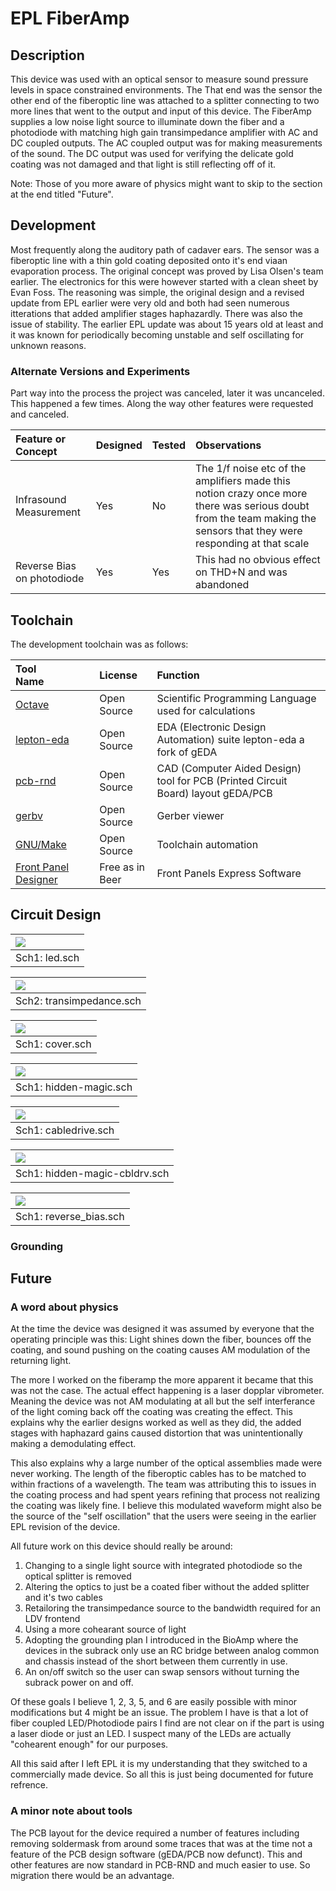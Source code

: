 # EPL FiberAmp

## Description

This device was used with an optical sensor to measure sound pressure levels in space constrained environments. The That end was the sensor the other end of the fiberoptic line was attached to a splitter connecting to two more lines that went to the output and input of this device. The FiberAmp supplies a low noise light source to illuminate down the fiber and a photodiode with matching high gain transimpedance amplifier with AC and DC coupled outputs. The AC coupled output was for making measurements of the sound. The DC output was used for verifying the delicate gold coating was not damaged and that light is still reflecting off of it.

Note: Those of you more aware of physics might want to skip to the section at the end titled "Future".

## Development

Most frequently along the auditory path of cadaver ears. The sensor was a fiberoptic line with a thin gold coating deposited onto it's end viaan evaporation process. The original concept was proved by Lisa Olsen's team earlier. The electronics for this were however started with a clean sheet by Evan Foss. The reasoning was simple, the original design and a revised update from EPL earlier were very old and both had seen numerous itterations that added amplifier stages haphazardly. There was also the issue of stability. The earlier EPL update was about 15 years old at least and it was known for periodically becoming unstable and self oscillating for unknown reasons.

### Alternate Versions and Experiments

Part way into the process the project was canceled, later it was uncanceled. This happened a few times. Along the way other features were requested and canceled.

|Feature or Concept         | Designed                  | Tested                | Observations
|:---------------           |:---------------           |:---------------       |:---------------
|Infrasound Measurement     | Yes                       | No                    | The 1/f noise etc of the amplifiers made this notion crazy once more there was serious doubt from the team making the sensors that they were responding at that scale
|Reverse Bias on photodiode | Yes                       | Yes                   | This had no obvious effect on THD+N and was abandoned

## Toolchain

The development toolchain was as follows:

|Tool Name             | License        | Function
|:---------------      | :------------- | :-----------------
|<a href="https://octave.org/">Octave</a>                                                    | Open Source       | Scientific Programming Language used for calculations
|<a href="https://github.com/lepton-eda/lepton-eda">lepton-eda</a>                           | Open Source       | EDA (Electronic Design Automation) suite lepton-eda a fork of gEDA
|<a href="http://repo.hu/projects/pcb-rnd/">pcb-rnd</a>                                      | Open Source       | CAD (Computer Aided Design) tool for PCB (Printed Circuit Board) layout gEDA/PCB
|<a href="https://gerbv.github.io/">gerbv</a>                                                | Open Source       | Gerber viewer
|<a href="https://www.gnu.org/software/make/">GNU/Make</a>                                   | Open Source       | Toolchain automation
|<a href="https://www.frontpanelexpress.com/front-panel-designer">Front Panel Designer</a>   | Free as in Beer   | Front Panels Express Software


## Circuit Design

|<a href="led.png"><img src="led.png"></a>
|:-----------------
|Sch1: led.sch

|<a href="transimpedance.png"><img src="transimpedance.png"></a>
|:-----------------
|Sch2: transimpedance.sch

|<a href="cover.png"><img src="cover.png"></a>
|:-----------------
|Sch1: cover.sch

|<a href="hidden-magic.png"><img src="hidden-magic.png"></a>
|:-----------------
|Sch1: hidden-magic.sch

|<a href="cabledrive.png"><img src="cabledrive.png"></a>
|:-----------------
|Sch1: cabledrive.sch

|<a href="hidden-magic-cbldrv.png"><img src="hidden-magic-cbldrv.png"></a>
|:-----------------
|Sch1: hidden-magic-cbldrv.sch

|<a href="reverse_bias.png"><img src="reverse_bias.png"></a>
|:-----------------
|Sch1: reverse_bias.sch


### Grounding



## Future

### A word about physics

At the time the device was designed it was assumed by everyone that the operating principle was this:
Light shines down the fiber, bounces off the coating, and sound pushing on the coating causes AM modulation of the returning light.

The more I worked on the fiberamp the more apparent it became that this was not the case. The actual effect happening is a laser dopplar vibrometer. Meaning the device was not AM modulating at all but the self interferance of the light coming back off the coating was creating the effect. This explains why the earlier designs worked as well as they did, the added stages with haphazard gains caused distortion that was unintentionally making a demodulating effect.

This also explains why a large number of the optical assemblies made were never working. The length of the fiberoptic cables has to be matched to within fractions of a wavelength. The team was attributing this to issues in the coating process and had spent years refining that process not realizing the coating was likely fine. I believe this modulated waveform might also be the source of the "self oscillation" that the users were seeing in the earlier EPL revision of the device.

All future work on this device should really be around:
1. Changing to a single light source with integrated photodiode so the optical splitter is removed
2. Altering the optics to just be a coated fiber without the added splitter and it's two cables
3. Retailoring the transimpedance source to the bandwidth required for an LDV frontend
4. Using a more cohearant source of light
5. Adopting the grounding plan I introduced in the BioAmp where the devices in the subrack only use an RC bridge between analog common and chassis instead of the short between them currently in use.
6. An on/off switch so the user can swap sensors without turning the subrack power on and off.

Of these goals I believe 1, 2, 3, 5, and 6 are easily possible with minor modifications but 4 might be an issue. The problem I have is that a lot of fiber coupled LED/Photodiode pairs I find are not clear on if the part is using a laser diode or just an LED. I suspect many of the LEDs are actually "cohearent enough" for our purposes.

All this said after I left EPL it is my understanding that they switched to a commercially made device. So all this is just being documented for future refrence.

### A minor note about tools

The PCB layout for the device required a number of features including removing soldermask from around some traces that was at the time not a feature of the PCB design software (gEDA/PCB now defunct). This and other features are now standard in PCB-RND and much easier to use. So migration there would be an advantage. 

